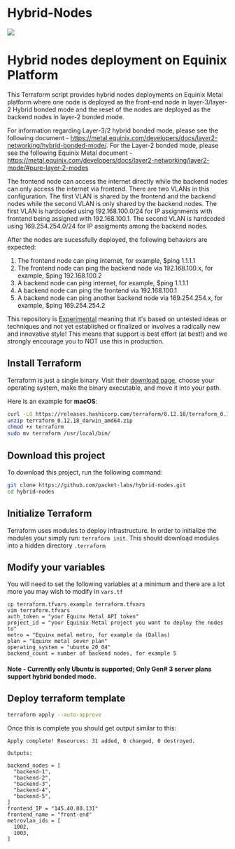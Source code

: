 # Hybrid-Nodes
![](https://img.shields.io/badge/Stability-Experimental-red.svg)

# Hybrid nodes deployment on Equinix Platform

This Terraform script provides hybrid nodes deployments on Equinix Metal platform where one node is deployed as the front-end node in layer-3/layer-2 Hybrid bonded mode and the reset of the nodes are deployed as the backend nodes in layer-2 bonded mode.

For information regarding Layer-3/2 hybrid bonded mode, please see the following document - https://metal.equinix.com/developers/docs/layer2-networking/hybrid-bonded-mode/. For the Layer-2 bonded mode, please see the following Equinix Metal document - https://metal.equinix.com/developers/docs/layer2-networking/layer2-mode/#pure-layer-2-modes

The frontend node can access the internet directly while the backend nodes can only access the internet via frontend. There are two VLANs in this configuration. The first VLAN is shared by the frontend and the backend nodes while the second VLAN is only shared by the backend nodes.
The first VLAN is hardcoded using 192.168.100.0/24 for IP assignments with frontend being assigned with 192.168.100.1. The second VLAN is hardcoded using 169.254.254.0/24 for IP assigments among the backend nodes.

After the nodes are sucessfully deployed, the following behaviors are expected:
1. The frontend node can ping internet, for example, $ping 1.1.1.1
2. The frontend node can ping the backend node via 192.168.100.x, for example, $ping 192.168.100.2
3. A backend node can ping internet, for example, $ping 1.1.1.1
4. A backend node can ping the frontend via 192.168.100.1
5. A backend node can ping another backend node via 169.254.254.x, for example, $ping 169.254.254.2

This repository is [Experimental](https://github.com/packethost/standards/blob/master/experimental-statement.md) meaning that it's based on untested ideas or techniques and not yet established or finalized or involves a radically new and innovative style! This means that support is best effort (at best!) and we strongly encourage you to NOT use this in production.

## Install Terraform

Terraform is just a single binary.  Visit their [download page](https://www.terraform.io/downloads.html), choose your operating system, make the binary executable, and move it into your path.

Here is an example for **macOS**:

```bash
curl -LO https://releases.hashicorp.com/terraform/0.12.18/terraform_0.12.18_darwin_amd64.zip
unzip terraform_0.12.18_darwin_amd64.zip
chmod +x terraform
sudo mv terraform /usr/local/bin/
```

## Download this project

To download this project, run the following command:

```bash
git clone https://github.com/packet-labs/hybrid-nodes.git
cd hybrid-nodes
```

## Initialize Terraform

Terraform uses modules to deploy infrastructure. In order to initialize the modules your simply run: `terraform init`. This should download modules into a hidden directory `.terraform`

## Modify your variables

You will need to set the following variables at a minimum and there are a lot more you may wish to modify in `vars.tf`

```
cp terraform.tfvars.example terraform.tfvars
vim terraform.tfvars
auth_token = "your Equinx Metal API token"
project_id = "your Equinix Metal project you want to deploy the nodes to"
metro = "Equinx metal metro, for example da (Dallas)
plan = "Equinx metal sever plan"
operating_system = "ubuntu_20_04"
backend_count = number of backend nodes, for example 5
```
#### Note - Currently only Ubuntu is supported; Only Gen# 3 server plans support hybrid bonded mode.

## Deploy terraform template

```bash
terraform apply --auto-approve
```

Once this is complete you should get output similar to this:

```console
Apply complete! Resources: 31 added, 0 changed, 0 destroyed.

Outputs:

backend_nodes = [
  "backend-1",
  "backend-2",
  "backend-3",
  "backend-4",
  "backend-5",
]
frontend_IP = "145.40.80.131"
frontend_name = "front-end"
metrovlan_ids = [
  1002,
  1003,
]
```
